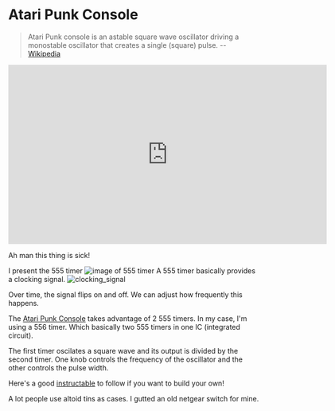 # Atari Punk Console

> Atari Punk console is an astable square wave oscillator driving a monostable oscillator that creates a single (square) pulse. -- [Wikipedia](https://en.wikipedia.org/wiki/Atari_Punk_Console)

<iframe title="vimeo-player" src="https://player.vimeo.com/video/88420134" width="640" height="360" frameborder="0" allowfullscreen></iframe>

Ah man this thing is sick!

I present the 555 timer ![image of 555 timer](https://upload.wikimedia.org/wikipedia/commons/2/21/Signetics_NE555N.JPG)
A 555 timer basically provides a clocking signal. ![clocking_signal](http://www.designcabana.com/knowledge/electrical/electronics/digital/clock/clock.gif)

Over time, the signal flips on and off. We can adjust how frequently this happens.

The [Atari Punk Console](https://en.wikipedia.org/wiki/Atari_Punk_Console) takes advantage of 2 555 timers. In my case, I'm using a 556 timer. Which basically two 555 timers in one IC (integrated circuit).

The first timer oscilates a square wave and its output is divided by the second timer. One knob controls the frequency of the oscillator and the other controls the pulse width.

Here's a good [instructable](https://www.instructables.com/id/Build-an-Atari-Punk-circuit-on-a-breadboard/) to follow if you want to build your own!

A lot people use altoid tins as cases. I gutted an old netgear switch for mine.
